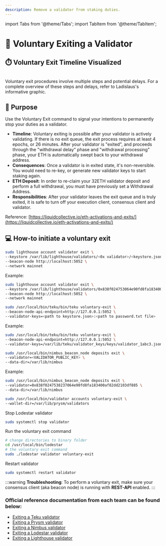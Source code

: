 ```yaml
---
description: Remove a validator from staking duties.
---
```


import Tabs from '@theme/Tabs';
import TabItem from '@theme/TabItem';

# 👋 Voluntary Exiting a Validator

## ⏱️ Voluntary Exit Timeline Visualized

<img src="/img/exit-timeline.png" alt=""/><p>Voluntary exit procedures involve multiple steps and potential delays. For a complete overview of these steps and delays, refer to Ladislaus's informative graphic.</p>

## :clap: Purpose

Use the Voluntary Exit command to signal your intentions to permanently stop your duties as a validator.

* **Timeline**: Voluntary exiting is possible after your validator is actively validating. If there is no exit queue, the exit process requires at least 4 epochs, or 26 minutes. After your validator is "exited", and proceeds through the "withdrawal delay" phase and "withdrawal processing" phase, your ETH is automatically swept back to your withdrawal address.
* **Consequences**: Once a validator is in exited state, it's non-reversible. You would need to re-key, or generate new validator keys to start staking again.
* **ETH Deposit**: In order to re-claim your 32ETH validator deposit and perform a full withdrawal, you must have previously set a Withdrawal Address.
* **Responsibilities**: After your validator leaves the exit queue and is truly exited, it is safe to turn off your execution client, consensus client and validator.

Reference: [https://liquidcollective.io/eth-activations-and-exits/](https://liquidcollective.io/eth-activations-and-exits/)

## :computer: How-to initiate a voluntary exit

<Tabs>
<TabItem value="x" label="Lighthouse" >

```bash
sudo lighthouse account validator exit \
--keystore /var/lib/lighthouse/validators/<0x validator>/<keystore.json file> \
--beacon-node http://localhost:5052 \
--network mainnet
```

Example:

```bash
sudo lighthouse account validator exit \
--keystore /var/lib/lighthouse/validators/0x838f024753064e90fd8fa183400af82dd2103df885/keystore-m_12311_12-112312.json \
--beacon-node http://localhost:5052 \
--network mainnet
```
</TabItem>

<TabItem value="y" label="Teku" >

```bash
sudo /usr/local/bin/teku/bin/teku voluntary-exit \
--beacon-node-api-endpoint=http://127.0.0.1:5052 \
--validator-keys=<path to keystore.json>:<path to password.txt file>
```

Example:

```bash
sudo /usr/local/bin/teku/bin/teku voluntary-exit \
--beacon-node-api-endpoint=http://127.0.0.1:5052 \
--validator-keys=/var/lib/teku/validator_keys/keys/validator_1abc3.json:/etc/teku/validators-password.txt
```
</TabItem>

<TabItem value="z" label="Nimbus" >

```bash
sudo /usr/local/bin/nimbus_beacon_node deposits exit \
--validator=<VALIDATOR_PUBLIC_KEY> \
--data-dir=/var/lib/nimbus
```

Example:

```bash
sudo /usr/local/bin/nimbus_beacon_node deposits exit \
--validator=0x838f0247538237064e90fd8fa183400af82dd2103df885 \
--data-dir=/var/lib/nimbus
```
</TabItem>

<TabItem value="p" label="Prysm" >

```bash
sudo /usr/local/bin/validator accounts voluntary-exit \
--wallet-dir=/var/lib/prysm/validators
```
</TabItem>

<TabItem value="l" label="Lodestar" >
Stop Lodestar validator

```bash
sudo systemctl stop validator
```

Run the voluntary exit command
```bash
# change directories to binary folder
cd /usr/local/bin/lodestar
# the voluntary exit command
sudo ./lodestar validator voluntary-exit
```

Restart validator

```bash
sudo systemctl restart validator
```
</TabItem>
</Tabs>

:::warning
**Troubleshooting**: To perform a voluntary exit, make sure your consensus client (aka beacon node) is running with **REST-API** enabled.
:::

### Official reference documentation from each team can be found below:

* [Exiting a Teku validator](https://docs.teku.consensys.net/how-to/voluntarily-exit)
* [Exiting a Prysm validator](https://docs.prylabs.network/docs/wallet/exiting-a-validator)
* [Exiting a Nimbus validator](https://nimbus.guide/voluntary-exit.html)
* [Exiting a Lodestar validator](https://chainsafe.github.io/lodestar/run/validator-management/validator-cli#validator-voluntary-exit)
* [Exiting a Lighthouse validator](https://lighthouse-book.sigmaprime.io/voluntary-exit.html)
